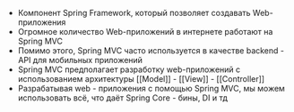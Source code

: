 * Компонент Spring Framework, который позволяет создавать Web-приложения
* Огромное количество Web-приложений в интернете работают на  Spring MVC
* Помимо этого, Spring MVC часто используется в качестве backend - API для мобильных приложений
* Spring MVC предполагает разработку  web-приложений с использованием архитектуры [[Model]] - [[View]] - [[Controller]]
* Разрабатывая web - приложения с помощью Spring MVC, мы можем использовать всё, что даёт Spring Core - бины, DI и тд
